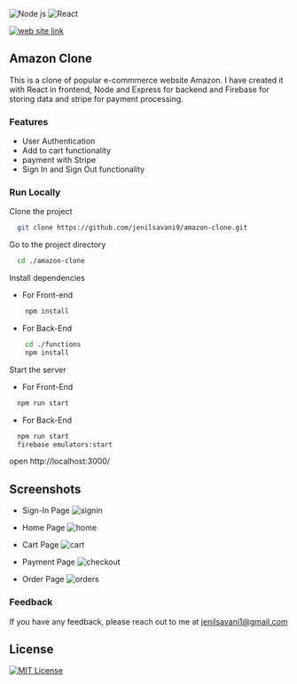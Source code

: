 

![Node js](https://img.shields.io/badge/Node.js-43853D?style=for-the-badge&logo=node.js&logoColor=white)
![React](https://img.shields.io/badge/React-20232A?style=for-the-badge&logo=react&logoColor=61DAFB)

[![web site link](https://img.shields.io/website-up-down-green-red/http/monip.org.svg)](https://clone-e4b53.web.app/)


## Amazon Clone

This is a clone of popular e-commmerce website Amazon. I have created it with React in frontend, Node and Express for backend and Firebase for storing data and stripe for payment processing.

### Features

- User Authentication
- Add to cart functionality
- payment with Stripe
- Sign In and Sign Out functionality


### Run Locally

Clone the project

```bash
  git clone https://github.com/jenilsavani9/amazon-clone.git
```

Go to the project directory

```bash
  cd ./amazon-clone
```

Install dependencies

- For Front-end
```bash
    npm install
```

- For Back-End
```bash
    cd ./functions
    npm install
```

Start the server

- For Front-End
```bash
  npm run start
```

- For Back-End
```bash
  npm run start
  firebase emulators:start
```

open http://localhost:3000/ 
## Screenshots

- Sign-In Page
![signin](https://user-images.githubusercontent.com/74345702/157370529-db8aa62d-7edc-43ec-b852-f599b52b6cdf.png)

- Home Page
![home](https://user-images.githubusercontent.com/74345702/157370555-819645c6-4e21-42e7-be5f-f72660894cd0.png)

- Cart Page
![cart](https://user-images.githubusercontent.com/74345702/157370541-c78e3cc8-5e7f-462c-bd60-a9fcfa868c8d.png)

- Payment Page
![checkout](https://user-images.githubusercontent.com/74345702/157370535-e99826c2-89e4-4e90-a042-62d44fcadb83.png)

- Order Page
![orders](https://user-images.githubusercontent.com/74345702/157370550-ca2fda72-add3-455f-85fd-bcd6b062718e.png)
### Feedback

If you have any feedback, please reach out to me at jenilsavani1@gmail.com

## License


[![MIT License](https://img.shields.io/badge/LICENSE-MIT-blue)](https://github.com/jenilsavani9/amazon-clone/blob/master/LICENSE)
